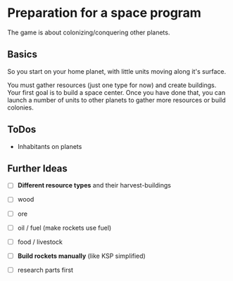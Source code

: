 # Preparation for  a space program
The game is about colonizing/conquering other planets.

## Basics
So you start on your home planet, with little units moving along it's surface.

You must gather resources (just one type for now) and create buildings. Your first goal is to build a space center. Once you have done that, you can launch a number of units to other planets to gather more resources or build colonies.

## ToDos
- Inhabitants on planets

## Further Ideas
- [ ] **Different resource types** and their harvest-buildings
 - [ ] wood
 - [ ] ore
 - [ ] oil / fuel (make rockets use fuel)
 - [ ] food / livestock

- [ ] **Build rockets manually** (like KSP simplified)
 - [ ] research parts first
